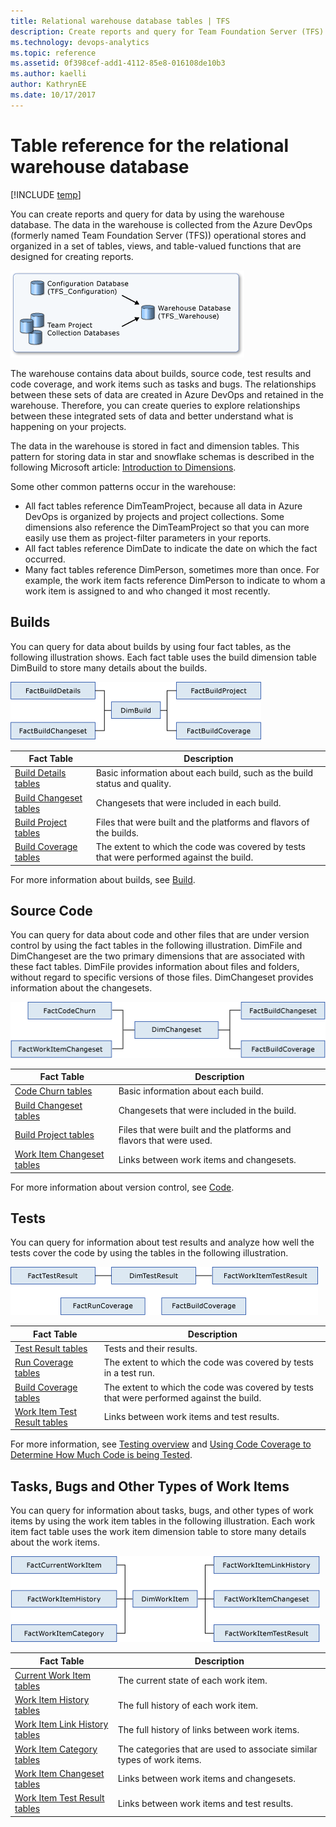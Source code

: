 ```yaml
---
title: Relational warehouse database tables | TFS
description: Create reports and query for Team Foundation Server (TFS) data 
ms.technology: devops-analytics 
ms.topic: reference
ms.assetid: 0f398cef-add1-4112-85e8-016108de10b3
ms.author: kaelli
author: KathrynEE
ms.date: 10/17/2017
---
```


# Table reference for the relational warehouse database

[!INCLUDE [temp](../includes/tfs-report-platform-version.md)]

You can create reports and query for data by using the warehouse database. The data in the warehouse is collected from the Azure DevOps (formerly named Team Foundation Server (TFS)) operational stores and organized in a set of tables, views, and table-valued functions that are designed for creating reports.  
  
 ![Team Foundation Warehouse](media/teamproj_warehouse.png "TeamProj_Warehouse")  
  
 The warehouse contains data about builds, source code, test results and code coverage, and work items such as tasks and bugs. The relationships between these sets of data are created in Azure DevOps and retained in the warehouse. Therefore, you can create queries to explore relationships between these integrated sets of data and better understand what is happening on your projects.  
  
  
 The data in the warehouse is stored in fact and dimension tables. This pattern for storing data in star and snowflake schemas is described in the following Microsoft article: [Introduction to Dimensions](/analysis-services/multidimensional-models-olap-logical-dimension-objects/dimensions-introduction).  
  
Some other common patterns occur in the warehouse:  
- All fact tables reference DimTeamProject, because all data in Azure DevOps is organized by projects and project collections. Some dimensions also reference the DimTeamProject so that you can more easily use them as project-filter parameters in your reports.
- All fact tables reference DimDate to indicate the date on which the fact occurred.  
- Many fact tables reference DimPerson, sometimes more than once. For example, the work item facts reference DimPerson to indicate to whom a work item is assigned to and who changed it most recently.  

<a name="Builds"></a>

## Builds  

You can query for data about builds by using four fact tables, as the following illustration shows. Each fact table uses the build dimension table DimBuild to store many details about the builds.  
  
![Build Fact Tables](media/teamproj_buildfacts.png "TeamProj_BuildFacts")  
  
|Fact Table|Description|  
|----------------|-----------------|  
|[Build Details tables](table-reference-build-details.md)|Basic information about each build, such as the build status and quality.|  
|[Build Changeset tables](table-reference-build-changeset.md)|Changesets that were included in each build.|  
|[Build Project tables](table-reference-build-project.md)|Files that were built and the platforms and flavors of the builds.|  
|[Build Coverage tables](table-reference-build-coverage.md)|The extent to which the code was covered by tests that were performed against the build.|  
  
For more information about builds, see [Build](../../pipelines/overview.md).  

<a name="SourceCode"></a>

## Source Code  

You can query for data about code and other files that are under version control by using the fact tables in the following illustration. DimFile and DimChangeset are the two primary dimensions that are associated with these fact tables. DimFile provides information about files and folders, without regard to specific versions of those files. DimChangeset provides information about the changesets.  
  
![Fact Tables about Source Code](media/teamproj_codefacts.png "TeamProj_CodeFacts")  
  
|Fact Table|Description|  
|----------------|-----------------|  
|[Code Churn tables](table-reference-code-churn.md)|Basic information about each build.|  
|[Build Changeset tables](table-reference-build-changeset.md)|Changesets that were included in the build.|  
|[Build Project tables](table-reference-build-project.md)|Files that were built and the platforms and flavors that were used.|  
|[Work Item Changeset tables](work-item-changeset-tables.md)|Links between work items and changesets.|  
  
For more information about version control, see [Code](../../repos/tfvc/index.yml).  
 
<a name="TestResults"></a>
 
## Tests  

You can query for information about test results and analyze how well the tests cover the code by using the tables in the following illustration.  
  
![Fact Tables for Tests](media/teamproj_testfacts.png "TeamProj_TestFacts")  

|Fact Table|Description|  
|----------------|-----------------|  
|[Test Result tables](test-result-tables.md)|Tests and their results.|  
|[Run Coverage tables](run-coverage-tables.md)|The extent to which the code was covered by tests in a test run.|  
|[Build Coverage tables](table-reference-build-coverage.md)|The extent to which the code was covered by tests that were performed against the build.|  
|[Work Item Test Result tables](work-item-test-result-tables.md)|Links between work items and test results.|  
  
 For more information, see [Testing overview](../../test/index.yml) and [Using Code Coverage to Determine How Much Code is being Tested](https://msdn.microsoft.com/library/dd537628.aspx). 
  
<a name="WorkItems"></a>

## Tasks, Bugs and Other Types of Work Items  

You can query for information about tasks, bugs, and other types of work items by using the work item tables in the following illustration. Each work item fact table uses the work item dimension table to store many details about the work items.  
  
![Fact Tables for Tasks, Bugs, and Other Work Items](media/teamproj_workitemfacts.png "TeamProj_WorkItemFacts")  
  
|Fact Table|Description|  
|----------------|-----------------|  
|[Current Work Item tables](table-reference-current-work-items.md)|The current state of each work item.|  
|[Work Item History tables](work-item-history-tables.md)|The full history of each work item.|  
|[Work Item Link History tables](work-item-link-history-tables.md)|The full history of links between work items.|  
|[Work Item Category tables](work-item-category-tables.md)|The categories that are used to associate similar types of work items.|  
|[Work Item Changeset tables](work-item-changeset-tables.md)|Links between work items and changesets.|  
|[Work Item Test Result tables](work-item-test-result-tables.md)|Links between work items and test results.|  
  
 
